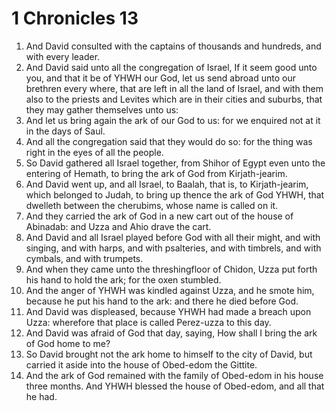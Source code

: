 ﻿# 1 Chronicles 13
1. And David consulted with the captains of thousands and hundreds, and with every leader. 
2. And David said unto all the congregation of Israel, If it seem good unto you, and that it be of YHWH our God, let us send abroad unto our brethren every where, that are left in all the land of Israel, and with them also to the priests and Levites which are in their cities and suburbs, that they may gather themselves unto us: 
3. And let us bring again the ark of our God to us: for we enquired not at it in the days of Saul. 
4. And all the congregation said that they would do so: for the thing was right in the eyes of all the people. 
5. So David gathered all Israel together, from Shihor of Egypt even unto the entering of Hemath, to bring the ark of God from Kirjath-jearim. 
6. And David went up, and all Israel, to Baalah, that is, to Kirjath-jearim, which belonged to Judah, to bring up thence the ark of God YHWH, that dwelleth between the cherubims, whose name is called on it. 
7. And they carried the ark of God in a new cart out of the house of Abinadab: and Uzza and Ahio drave the cart. 
8. And David and all Israel played before God with all their might, and with singing, and with harps, and with psalteries, and with timbrels, and with cymbals, and with trumpets. 
9.  And when they came unto the threshingfloor of Chidon, Uzza put forth his hand to hold the ark; for the oxen stumbled. 
10. And the anger of YHWH was kindled against Uzza, and he smote him, because he put his hand to the ark: and there he died before God. 
11. And David was displeased, because YHWH had made a breach upon Uzza: wherefore that place is called Perez-uzza to this day. 
12. And David was afraid of God that day, saying, How shall I bring the ark of God home to me? 
13. So David brought not the ark home to himself to the city of David, but carried it aside into the house of Obed-edom the Gittite. 
14. And the ark of God remained with the family of Obed-edom in his house three months. And YHWH blessed the house of Obed-edom, and all that he had. 
